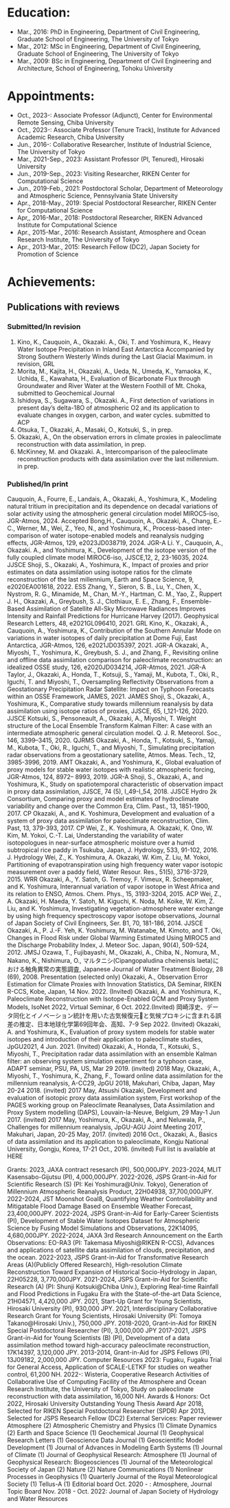 # Education:
- Mar., 2016: PhD in Engineering, Department of Civil Engineering, Graduate School of Engineering, The University of Tokyo
- Mar., 2012: MSc in Engineering, Department of Civil Engineering, Graduate School of Engineering, The University of Tokyo
- Mar., 2009: BSc in Engineering, Department of Civil Engineering and Architecture, School of Engineering, Tohoku University

# Appointments:
- Oct., 2023-: Associate Professor (Adjunct), Center for Environmental Remote Sensing, Chiba University
- Oct., 2023-: Associate Professor (Tenure Track), Institute for Advanced Academic Research, Chiba University
- Jun., 2016-: Collaborative Researcher, Institute of Industrial Science, The University of Tokyo
- Mar., 2021-Sep., 2023: Assistant Professor (PI, Tenured), Hirosaki University
- Jun., 2019-Sep., 2023: Visiting Researcher, RIKEN Center for Computational Science
- Jun., 2019-Feb., 2021: Postdoctoral Scholar, Department of Meteorology and Atmospheric Science, Pennsylvania State University
- Apr., 2018-May., 2019: Special Postdoctoral Researcher, RIKEN Center for Computational Science
- Apr,, 2016-Mar., 2018: Postdoctoral Researcher, RIKEN Advanced Institute for Computational Science
- Apr., 2015-Mar., 2016: Research Assistant, Atmosphere and Ocean Research Institute, The University of Tokyo
- Apr., 2013-Mar., 2015: Research Fellow (DC2), Japan Society for Promotion of Science

# Achievements:
## Publications with reviews
### Submitted/In revision
1. Kino, K., Cauquoin, A., Okazaki. A., Oki, T. and Yoshimura, K., Heavy Water Isotope Precipitation in Inland East Antarctica Accompanied by Strong Southern Westerly Winds during the Last Glacial Maximum. in revision, GRL  
1. Morita, M., Kajita, H., Okazaki, A., Ueda, N., Umeda, K., Yamaoka, K., Uchida, E., Kawahata, H., Evaluation of Bicarbonate Flux through Groundwater and River Water at the Western Foothill of Mt. Choka, submitted to Geochemical Journal  
1. Ishidoya, S., Sugawara, S., Okazaki. A., First detection of variations in present day’s delta-18O of atmospheric O2 and its application to evaluate changes in oxygen, carbon, and water cycles. submitted to ACP  
1. Otsuka, T., Okazaki, A., Masaki, O., Kotsuki, S., in prep.  
1. Okazaki, A., On the observation errors in climate proxies in paleoclimate reconstruction with data assimilation, in prep.  
1. McKinney, M. and Okazaki. A., Intercomparison of the paleoclimate reconstruction products with data assimilation over the last millennium. in prep.
   
### Published/In print
Cauquoin, A., Fourre, E., Landais, A., Okazaki, A., Yoshimura, K., Modeling natural tritium in precipitation and its dependence on decadal variations of solar activity using the atmospheric general circulation model MIROC5-iso, JGR-Atmos, 2024. Accepted
Bong,H., Cauquoin, A., Okazaki, A., Chang, E.-C., Werner, M., Wei, Z., Yeo, N., and Yoshimura, K., Process-based inter-comparison of water isotope-enabled models and reanalysis nudging effects, JGR-Atmos, 129, e2023JD038719, 2024. JGR-A
Li. Y., Cauquoin, A., Okazaki. A., and Yoshimura, K., Development of the isotope version of the fully coupled climate model MIROC6-iso, JJSCE,12, 2, 23-16035, 2024. JJSCE
Shoji, S., Okazaki, A., Yoshimura, K., Impact of proxies and prior estimates on data assimilation using isotope ratios for the climate reconstruction of the last millennium, Earth and Space Science, 9, e2020EA001618, 2022. ESS
Zhang, Y., Sieron, S. B., Lu, Y., Chen, X., Nystrom, R. G., Minamide, M., Chan, M.-Y., Hartman, C. M., Yao, Z., Ruppert J. H., Okazaki, A., Greybush, S. J., Clothiaux, E. E., Zhang, F., Ensemble-Based Assimilation of Satellite All-Sky Microwave Radiances Improves Intensity and Rainfall Predictions for Hurricane Harvey (2017). Geophysical Research Letters, 48, e2021GL096410, 2021. GRL
Kino, K., Okazaki, A., Cauquoin, A., Yoshimura, K., Contribution of the Southern Annular Mode on variations in water isotopes of daily precipitation at Dome Fuji, East Antarctica, JGR-Atmos, 126, e2021JD035397, 2021. JGR-A
Okazaki, A., Miyoshi, T., Yoshimura, K., Greybush, S. J., and Zhang, F., Revisiting online and offline data assimilation comparison for paleoclimate reconstruction: an idealized OSSE study, 126, e2020JD034214, JGR-Atmos, 2021. JGR-A
Taylor, J., Okazaki, A., Honda, T., Kotsuji, S., Yamaji, M., Kubota, T., Oki, R., Iguchi, T. and Miyoshi, T., Oversampling Reflectivity Observations from a Geostationary Precipitation Radar Satellite: Impact on Typhoon Forecasts within an OSSE Framework, JAMES, 2021. JAMES
Shoji, S., Okazaki, A., Yoshimura, K., Comparative study towards millennium reanalysis by data assimilation using isotope ratios of proxies, JJSCE, 65, I_121-126, 2020. JJSCE
Kotsuki, S., Pensoneault, A., Okazaki, A., Miyoshi, T. Weight structure of the Local Ensemble Transform Kalman Filter: A case with an intermediate atmospheric general circulation model. Q. J. R. Meteorol. Soc., 146, 3399–3415, 2020. QJRMS
Okazaki, A., Honda, T., Kotsuki, S., Yamaji, M., Kubota, T., Oki, R., Iguchi, T., and Miyoshi, T., Simulating precipitation radar observations from a geostationary satellite, Atmos. Meas. Tech., 12, 3985-3996, 2019. AMT
Okazaki, A., and Yoshimura, K., Global evaluation of proxy models for stable water isotopes with realistic atmospheric forcing, JGR-Atmos, 124, 8972– 8993, 2019. JGR-A
Shoji, S., Okazaki, A., and Yoshimura, K., Study on spatiotemporal characteristic of observation impact in proxy data assimilation, JJSCE, 74 (5), I_49-I_54, 2018. JJSCE
Hydro 2k Consortium, Comparing proxy and model estimates of hydroclimate variability and change over the Common Era, Clim. Past., 13, 1851-1900, 2017. CP
Okazaki, A., and K. Yoshimura, Development and evaluation of a system of proxy data assimilation for paleoclimate reconstruction, Clim. Past, 13, 379-393, 2017. CP
Wei, Z., K. Yoshimura, A. Okazaki, K. Ono, W. Kim, M. Yokoi, C.-T. Lai, Understanding the variability of water isotopologues in near-surface atmospheric moisture over a humid subtropical rice paddy in Tsukuba, Japan, J. Hydrology, 533, 91-102, 2016. J. Hydrology
Wei, Z., K. Yoshimura, A. Okazaki, W. Kim, Z. Liu, M. Yokoi, Partitioning of evapotranspiration using high frequency water vapor isotopic measurement over a paddy field, Water Resour. Res., 51(5), 3716-3729, 2015. WRR
Okazaki, A., Y. Satoh, G. Tremoy, F. Vimeux, R. Scheepmaker, and K. Yoshimura, Interannual variation of vapor isotope in West Africa and its relation to ENSO, Atmos. Chem. Phys., 15, 3193-3204, 2015. ACP
Wei, Z., A. Okazaki, H. Maeda, Y. Satoh, M. Kiguchi, K. Noda, M. Koike, W. Kim, Z. Liu, and K. Yoshimura, Investigating vegetation-atmosphere water exchange by using high frequency spectroscopy vapor isotope observations, Journal of Japan Society of Civil Engineers, Ser. B1, 70, 181-186, 2014. JJSCE
Okazaki, A., P. J.-F. Yeh, K. Yoshimura, M. Watanabe, M. Kimoto, and T. Oki, Changes in Flood Risk under Global Warming Estimated Using MIROC5 and the Discharge Probability Index, J. Meteor Soc. Japan, 90(4), 509-524, 2012. JMSJ
Ozawa, T., Fujibayashi, M., Okazaki, A., Chiba, N., Nomura, M., Nakano, K., Nishimura, O., マルタニシ(Cipangopaludina cheinensis laeta)における触角異常の実態調査, Japanese Journal of Water Treatment Biology, 28 (69), 2008.
Presentation (selected only)
Okazaki, A., Observation Error Estimation for Climate Proxies with Innovation Statistics, DA Seminar, RIKEN R-CCS, Kobe, Japan, 14 Nov. 2022. (Invited)
Okazaki, A. and Yoshimura, K., Paleoclimate Reconstruction with Isotope-Enabled GCM and Proxy System Models, IsoNet 2022, Virtual Seminar, 6 Oct. 2022.(Invited)
岡崎淳史、データ同化とイノベーション統計を用いた古気候復元と気候プロキシに含まれる誤差の推定、日本地球化学第69回年会、高知、7-9 Sep 2022. (Invited)
Okazaki, A. and Yoshimura, K., Evaluation of proxy system models for stable water isotopes and introduction of their application to paleoclimate studies, JpGU2021, 4 Jun. 2021. (Invited)
Okazaki, A., Honda, T., Kotsuki, S., Miyoshi, T., Precipitation radar data assimilation with an ensemble Kalman filter: an observing system simulation experiment for a typhoon case, ADAPT seminar, PSU, PA, US, Mar 29 2019. (invited)
2018 May, Okazaki, A., Miyoshi, T., Yoshimura, K., Zhang, F., Toward online data assimilation for the millennium reanalysis, A-CC29, JpGU 2018, Makuhari, Chiba, Japan, May 20-24 2018. (invited)
2017 May, Atsushi Okazaki, Development and evaluation of isotopic proxy data assimilation system, First workshop of the PAGES working group on Paleoclimate Reanalyses, Data Assimilation and Proxy System modelling (DAPS), Louvain-la-Neuve, Belgium, 29 May-1 Jun 2017. (invited)
2017 May, Yoshimura, K., Okazaki, A., and Neluwala, P., Challenges for millennium reanalysis, JpGU-AGU Joint Meeting 2017, Makuhari, Japan, 20-25 May, 2017. (invited)
2016 Oct., Okazaki, A., Basics of data assimilation and its application to paleoclimate, Kongju National University, Gongju, Korea, 17-21 Oct., 2016. (invited)
Full list is available at HERE

Grants:
2023, JAXA contract resesarch (PI), 500,000JPY.
2023-2024, MLIT Kasensabo-Gijutsu (PI), 4,000,000JPY.
2022-2026, JSPS Grant-in-Aid for Scientific Research (S) (PI: Kei Yoshimura@Univ. Tokyo), Generation of Millennium Atmospheric Reanalysis Product, 22H04938, 37,700,000JPY.
2022-2024, JST Moonshot Goal8, Quantifying Weather Controllability and Mitigatable Flood Damage Based on Ensemble Weather Forecast, 23,400,000JPY.
2022-2024, JSPS Grant-in-Aid for Early-Career Scientists (PI), Development of Stable Water Isotopes Dataset for Atmospheric Science by Fusing Model Simulations and Observations, 22K14095, 4,680,000JPY.
2022-2024, JAXA 3rd Research Announcement on the Earth Observations: EO-RA3 (PI: Takemasa Miyoshi@RIKEN R-CCS), Advances and applications of satellite data assimilation of clouds, precipitation, and the ocean.
2022-2023, JSPS Grant-in-Aid for Transformative Research Areas (A)(Publicly Offered Research), High-resolution Climate Reconstruction Toward Expansion of Historical Socio-Hydrology in Japan, 22H05228, 3,770,000JPY.
2021-2024, JSPS Grant-in-Aid for Scientific Research (A) (PI: Shunji Kotsuki@Chiba Univ.), Exploring Real-time Rainfall and Flood Predictions in Fugaku Era with the State-of-the-art Data Science, 21H04571, 4,420,000 JPY.
2021, Start-Up Grant for Young Scientists, Hirosaki University (PI), 930,000 JPY.
2021, Interdisciplinary Collaborative Research Grant for Young Scientists, Hirosaki University (PI: Tomoya Takano@Hirosaki Univ.), 750,000 JPY.
2018-2020, Grant-in-Aid for RIKEN Special Postdoctoral Researcher (PI), 3,000,000 JPY
2017-2021, JSPS Grant-in-Aid for Young Scientists (B) (PI), Development of a data assimilation method toward high-accuracy paleoclimate reconstruction, 17K14397, 3,120,000 JPY.
2013-2014, Grant-in-Aid for JSPS Fellows (PI), 13J09182, 2,000,000 JPY.
Computer Resources
2023: Fugaku, Fugaku Trial for General Access, Application of SCALE-LETKF for studies on weather control, 61,200 NH.
2022-: Wisteria, Cooperative Research Activities of Collaborative Use of Computing Facility of the Atmosphere and Ocean Research Institute, the University of Tokyo, Study on paleoclimate reconstruction with data assimilation, 16,000 NH.
Awards & Honors:
Oct 2022, Hirosaki University Outstanding Young Thesis Award
Apr 2018, Selected for RIKEN Special Postdoctoral Researcher (SPDR)
Apr 2013, Selected for JSPS Research Fellow (DC2)
External Services:
Paper reviewer
Atmosphere (2)
Atmospheric Chemistry and Physics (1)
Climate Dynamics (2)
Earth and Space Science (1)
Geochemical Journal (1)
Geophysical Research Letters (1)
Geoscience Data Journal (1)
Geoscientific Model Development (1)
Journal of Advances in Modeling Earth Systems (1)
Journal of Climate (1)
Journal of Geophysical Research: Atmosphere (1)
Journal of Geophysical Research: Biogeosciences (1)
Journal of the Meteorological Society of Japan (2)
Nature (2)
Nature Communications (1)
Nonlinear Processes in Geophysics (1)
Quarterly Journal of the Royal Meteorological Society (1)
Tellus-A (1)
Editorial board
Oct. 2020 - : Atmosphere, Journal Topic Board
Nov. 2018 - Oct. 2022: Journal of Japan Society of Hydrology and Water Resources
